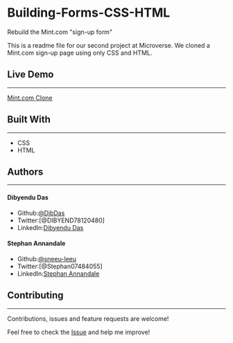# Building-Forms-CSS-HTML
Rebuild the Mint.com "sign-up form"

This is a readme file for our second project at Microverse. We cloned a Mint.com sign-up page using only CSS and HTML.

## Live Demo
---
[Mint.com Clone](https://unruffled-brattain-202c0f.netlify.app/)

## Built With
---
* CSS
* HTML

## Authors
---
#### Dibyendu Das
* Github:[@DibDas](https://github.com/dibdas)
* Twitter:[@DIBYEND78120480]
* LinkedIn:[Dibyendu Das](https://www.linkedin.com/in/dibyendu-das-b5967a1b1/)

#### Stephan Annandale
* Github:[@sneeu-leeu](https://github.com/sneeu-leeu)
* Twitter:[@Stephan07484055]
* LinkedIn:[Stephan Annandale](https://www.linkedin.com/in/stephan-annandale-a4b4931a9/)

## Contributing
---
Contributions, issues and feature requests are welcome!

Feel free to check the [Issue](https://github.com/sneeu-leeu/Building-Forms-CSS-HTML/issues/2) and help me improve!
